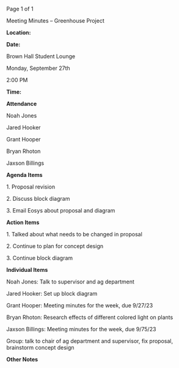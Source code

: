 ﻿<a name="br1"></a> 

Page 1 of 1

Meeting Minutes – Greenhouse Project

**Location:**

**Date:**

Brown Hall Student Lounge

Monday, September 27th

2:00 PM

**Time:**

**Attendance**

Noah Jones

Jared Hooker

Grant Hooper

Bryan Rhoton

Jaxson Billings

**Agenda Items**

1\. Proposal revision

2\. Discuss block diagram

3\. Email Eosys about proposal and diagram

**Action Items**

1\. Talked about what needs to be changed in proposal

2\. Continue to plan for concept design

3\. Continue block diagram

**Individual Items**

Noah Jones: Talk to supervisor and ag department

Jared Hooker: Set up block diagram

Grant Hooper: Meeting minutes for the week, due 9/27/23

Bryan Rhoton: Research effects of different colored light on plants

Jaxson Billings: Meeting minutes for the week, due 9/75/23

Group: talk to chair of ag department and supervisor, fix proposal, brainstorm concept design

**Other Notes**

